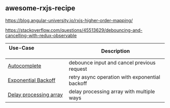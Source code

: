 ## awesome-rxjs-recipe

https://blog.angular-university.io/rxjs-higher-order-mapping/

https://stackoverflow.com/questions/45513629/debouncing-and-cancelling-with-redux-observable

| Use-Case&nbsp; &nbsp; &nbsp; &nbsp; &nbsp; &nbsp; &nbsp; &nbsp; &nbsp; &nbsp; &nbsp; &nbsp; &nbsp; &nbsp; | Description                                                        |
| -------------------------------------------------------------------------------------------------------- | ------------------------------------------------------------------ |
| [Autocomplete](https://blog.strongbrew.io/building-a-safe-autocomplete-operator-with-rxjs/) | debounce input and cancel previous request
| [Exponential Backoff](https://angular.io/guide/practical-observable-usage) | retry async operation with exponential backoff
| [Delay processing array](https://stackoverflow.com/questions/29999256/rxjs-emit-array-items-over-time) | delay processing array with multiple ways
